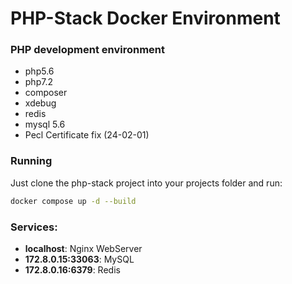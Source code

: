 PHP-Stack Docker Environment
===============

### PHP development environment
- php5.6
- php7.2
- composer
- xdebug
- redis
- mysql 5.6
- Pecl Certificate fix (24-02-01)

### Running
Just clone the php-stack project into your projects folder and run:

```bash
docker compose up -d --build
```

### Services:
- **localhost**: Nginx WebServer
- **172.8.0.15:33063**: MySQL
- **172.8.0.16:6379**: Redis
